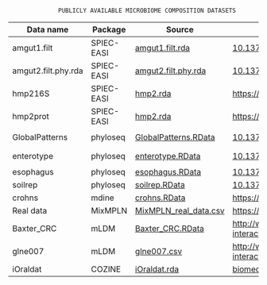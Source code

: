                   PUBLICLY AVAILABLE MICROBIOME COMPOSITION DATASETS


| Data name           | Package    | Source                                                                                            | Citation                                                                                                              | No of Samples                               | No of Taxa                                   |
|---------------------|------------|---------------------------------------------------------------------------------------------------|-----------------------------------------------------------------------------------------------------------------------|---------------------------------------------|----------------------------------------------|
| amgut1.filt         | SPIEC-EASI | [amgut1.filt.rda](https://github.com/zdk123/SpiecEasi/blob/master/data/amgut1.filt.rda)           | [10.1371/journal.pcbi.1004226](https://journals.plos.org/ploscompbiol/article?id=10.1371/journal.pcbi.1004226)        | ```nrow(amgut1.filt) = 289```               | ```ncol(amgut1.filt) = 127```                |
| amgut2.filt.phy.rda | SPIEC-EASI | [amgut2.filt.phy.rda](https://github.com/zdk123/SpiecEasi/blob/master/data/amgut2.filt.phy.rda)   | [10.1371/journal.pcbi.1004226](https://journals.plos.org/ploscompbiol/article?id=10.1371/journal.pcbi.1004226)        | ```ncol(amgut2.filt.phy@otu_table) = 296``` | ```nrow(amgut2.filt.phy@otu_table) = 138```  |
| hmp216S             | SPIEC-EASI | [hmp2.rda](https://github.com/zdk123/SpiecEasi/blob/master/data/hmp2.rda)                         | https://ibdmdb.org/tunnel/public/summary.html                                                                         | ```ncol(hmp216S@otu_table) = 47```          | ```nrow(hmp216S@otu_table) = 45```           |
| hmp2prot            | SPIEC-EASI | [hmp2.rda](https://github.com/zdk123/SpiecEasi/blob/master/data/hmp2.rda)                         | https://ibdmdb.org/tunnel/public/summary.html                                                                         | ```ncol(hmp2prot@otu_table) = 47```         | ```nrow(hmp2prot@otu_table) = 43```          |
| GlobalPatterns      | phyloseq   | [GlobalPatterns.RData](https://github.com/joey711/phyloseq/blob/master/data/GlobalPatterns.RData) | [10.1371/journal.pone.0061217](https://journals.plos.org/plosone/article?id=10.1371/journal.pone.0061217)             | ```ncol(GlobalPatterns@otu_table) = 26```   | ```nrow(GlobalPatterns@otu_table) = 19216``` |
| enterotype          | phyloseq   | [enterotype.RData](https://github.com/joey711/phyloseq/blob/master/data/enterotype.RData)         | [10.1371/journal.pone.0061217](https://journals.plos.org/plosone/article?id=10.1371/journal.pone.0061217)             | ```ncol(enterotype@otu_table) = 280```      | ```nrow(enterotype@otu_table) = 553```       |
| esophagus           | phyloseq   | [esophagus.RData](https://github.com/joey711/phyloseq/blob/master/data/esophagus.RData)           | [10.1371/journal.pone.0061217](https://journals.plos.org/plosone/article?id=10.1371/journal.pone.0061217)             | ```ncol(esophagus@otu_table) = 3```         | ```nrow(esophagus@otu_table) = 58```         |
| soilrep             | phyloseq   | [soilrep.RData](https://github.com/joey711/phyloseq/blob/master/data/soilrep.RData)               | [10.1371/journal.pone.0061217](https://journals.plos.org/plosone/article?id=10.1371/journal.pone.0061217)             | ```ncol(soilrep@otu_table) = 56```          | ```nrow(soilrep@otu_table) = 16825```        |
| crohns              | mdine      | [crohns.RData](https://github.com/kevinmcgregor/mdine/blob/master/data/crohns.RData)              | https://www.mcgill.ca/statisticalgenetics/software                                                                    | 100                                         | 5                                            |
| Real data           | MixMPLN    | [MixMPLN_real_data.csv](https://github.com/sahatava/MixMPLN/blob/master/data/real_data.csv)               | https://pubmed.ncbi.nlm.nih.gov/31510709/                                                                             | ```nrow(real_data) = 195```                 | ```ncol(real_data) = 129```                  |
| Baxter_CRC          | mLDM       | [Baxter_CRC.RData](https://github.com/tinglab/mLDM/blob/master/CRC/Baxter_CRC.RData)              | http://www.raeslab.org/companion/ocean-interactome.html                                                               | 490                                         | 117                                          |
| glne007             | mLDM       | [glne007.csv](https://github.com/tinglab/mLDM/blob/master/CRC/glne007.csv)                        | http://www.raeslab.org/companion/ocean-interactome.html                                                               | 490                                         | 338                                          |
| iOraldat            | COZINE     | [iOraldat.rda](https://github.com/MinJinHa/COZINE/blob/master/data/iOraldat.rda)                  | [biomedcentral.com/articles/10.1186](https://bmcbioinformatics.biomedcentral.com/articles/10.1186/s12859-020-03911-w) | ```nrow(iOraldat) = 86```                   | ```ncol(iOraldat) = 63```                    |
